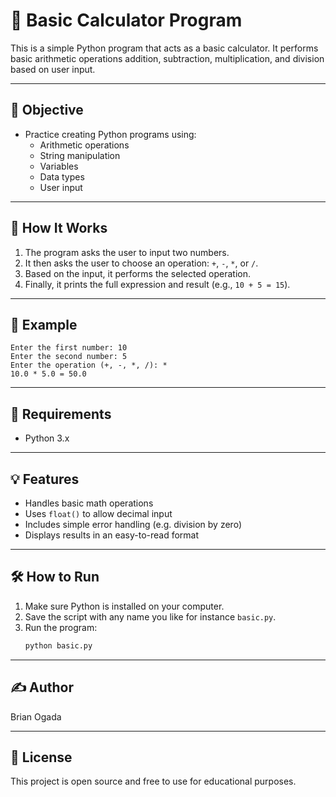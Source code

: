 # 🧮 Basic Calculator Program

This is a simple Python program that acts as a basic calculator. It performs basic arithmetic operations addition, subtraction, multiplication, and division based on user input.

---

## 📌 Objective

- Practice creating Python programs using:
  - Arithmetic operations
  - String manipulation
  - Variables
  - Data types
  - User input

---

## 🚀 How It Works

1. The program asks the user to input two numbers.
2. It then asks the user to choose an operation: `+`, `-`, `*`, or `/`.
3. Based on the input, it performs the selected operation.
4. Finally, it prints the full expression and result (e.g., `10 + 5 = 15`).

---

## 🧪 Example

```
Enter the first number: 10
Enter the second number: 5
Enter the operation (+, -, *, /): *
10.0 * 5.0 = 50.0
```

---

## 📁 Requirements

- Python 3.x

---

## 💡 Features

- Handles basic math operations
- Uses `float()` to allow decimal input
- Includes simple error handling (e.g. division by zero)
- Displays results in an easy-to-read format

---

## 🛠️ How to Run

1. Make sure Python is installed on your computer.
2. Save the script with any name you like for instance `basic.py`.
3. Run the program:
   ```bash
   python basic.py
   ```

---

## ✍️ Author

Brian Ogada

---

## 📜 License

This project is open source and free to use for educational purposes.
